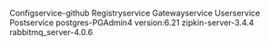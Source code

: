 Configservice-github
Registryservice
Gatewayservice
Userservice
Postservice
postgres-PGAdmin4 version:6.21
zipkin-server-3.4.4
rabbitmq_server-4.0.6
